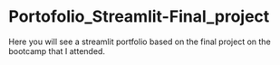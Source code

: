 # Portofolio_Streamlit-Final_project
Here you will see a streamlit portfolio based on the final project on the bootcamp that I attended.
